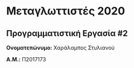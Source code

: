 # Μεταγλωττιστές 2020
## Προγραμματιστική Εργασία #2

**Ονοματεπώνυμο:** Χαράλαμπος Στυλιανού

**Α.Μ.:** Π2017173


